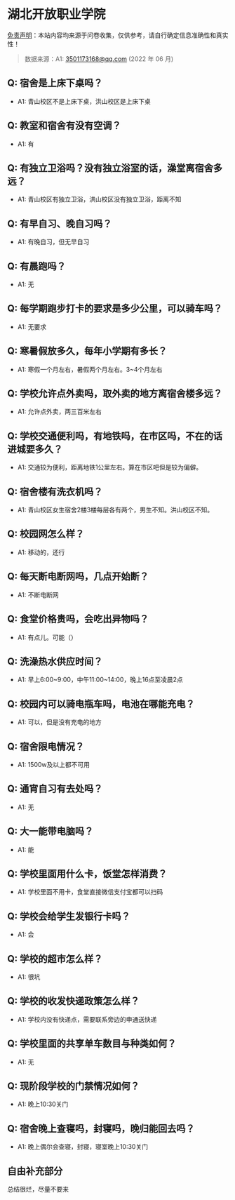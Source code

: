 # 湖北开放职业学院

[免责声明](https://colleges.chat/#_3)：本站内容均来源于问卷收集，仅供参考，请自行确定信息准确性和真实性！

> 数据来源：A1: 3501173168@qq.com (2022 年 06 月)

## Q: 宿舍是上床下桌吗？

- A1: 青山校区不是上床下桌，洪山校区是上床下桌

## Q: 教室和宿舍有没有空调？

- A1: 有

## Q: 有独立卫浴吗？没有独立浴室的话，澡堂离宿舍多远？

- A1: 青山校区有独立卫浴，洪山校区没有独立卫浴，距离不知

## Q: 有早自习、晚自习吗？

- A1: 有晚自习，但无早自习

## Q: 有晨跑吗？

- A1: 无

## Q: 每学期跑步打卡的要求是多少公里，可以骑车吗？

- A1: 无要求

## Q: 寒暑假放多久，每年小学期有多长？

- A1: 寒假一个月左右，暑假两个月左右。3\~4个月左右

## Q: 学校允许点外卖吗，取外卖的地方离宿舍楼多远？

- A1: 允许点外卖，两三百米左右

## Q: 学校交通便利吗，有地铁吗，在市区吗，不在的话进城要多久？

- A1: 交通较为便利，距离地铁1公里左右。算在市区吧但是较为偏僻。

## Q: 宿舍楼有洗衣机吗？

- A1: 青山校区女生宿舍2楼3楼每层各有两个，男生不知。洪山校区不知。

## Q: 校园网怎么样？

- A1: 移动的，还行

## Q: 每天断电断网吗，几点开始断？

- A1: 不断电断网

## Q: 食堂价格贵吗，会吃出异物吗？

- A1: 有点儿。可能（）

## Q: 洗澡热水供应时间？

- A1: 早上6:00\~9:00，中午11:00\~14:00，晚上16点至凌晨2点

## Q: 校园内可以骑电瓶车吗，电池在哪能充电？

- A1: 可以，但是没有充电的地方

## Q: 宿舍限电情况？

- A1: 1500w及以上都不可用

## Q: 通宵自习有去处吗？

- A1: 无

## Q: 大一能带电脑吗？

- A1: 能

## Q: 学校里面用什么卡，饭堂怎样消费？

- A1: 学校里面不用卡，食堂直接微信支付宝都可以扫码

## Q: 学校会给学生发银行卡吗？

- A1: 会

## Q: 学校的超市怎么样？

- A1: 很坑

## Q: 学校的收发快递政策怎么样？

- A1: 学校内没有快递点，需要联系旁边的申通送快递

## Q: 学校里面的共享单车数目与种类如何？

- A1: 无

## Q: 现阶段学校的门禁情况如何？

- A1: 晚上10:30关门

## Q: 宿舍晚上查寝吗，封寝吗，晚归能回去吗？

- A1: 晚上偶尔会查寝，封寝，寝室晚上10:30关门

## 自由补充部分

总结很烂，尽量不要来